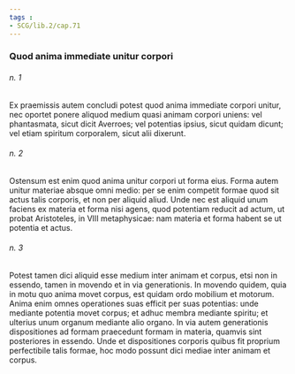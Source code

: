 ```yaml
---
tags : 
- SCG/lib.2/cap.71
---
```


### Quod anima immediate unitur corpori

###### n. 1
Ex praemissis autem concludi potest quod anima immediate corpori unitur, nec oportet ponere aliquod medium quasi animam corpori uniens: vel phantasmata, sicut dicit Averroes; vel potentias ipsius, sicut quidam dicunt; vel etiam spiritum corporalem, sicut alii dixerunt.

###### n. 2
Ostensum est enim quod anima unitur corpori ut forma eius. Forma autem unitur materiae absque omni medio: per se enim competit formae quod sit actus talis corporis, et non per aliquid aliud. Unde nec est aliquid unum faciens ex materia et forma nisi agens, quod potentiam reducit ad actum, ut probat Aristoteles, in VIII metaphysicae: nam materia et forma habent se ut potentia et actus.

###### n. 3
Potest tamen dici aliquid esse medium inter animam et corpus, etsi non in essendo, tamen in movendo et in via generationis. In movendo quidem, quia in motu quo anima movet corpus, est quidam ordo mobilium et motorum. Anima enim omnes operationes suas efficit per suas potentias: unde mediante potentia movet corpus; et adhuc membra mediante spiritu; et ulterius unum organum mediante alio organo. In via autem generationis dispositiones ad formam praecedunt formam in materia, quamvis sint posteriores in essendo. Unde et dispositiones corporis quibus fit proprium perfectibile talis formae, hoc modo possunt dici mediae inter animam et corpus.

